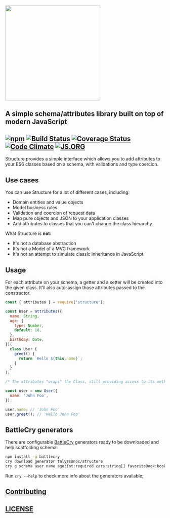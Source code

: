 # <a href="https://structure.js.org/v/structure-2/"><img src="https://raw.githubusercontent.com/talyssonoc/structure/master/structure.jpg" width="300"></a>

## A simple schema/attributes library built on top of modern JavaScript

## [![npm](https://img.shields.io/npm/v/structure.svg?style=flat)](https://www.npmjs.com/package/structure) [![Build Status](https://travis-ci.org/talyssonoc/structure.svg?branch=master)](https://travis-ci.org/talyssonoc/structure) [![Coverage Status](https://coveralls.io/repos/github/talyssonoc/structure/badge.svg?branch=master)](https://coveralls.io/github/talyssonoc/structure?branch=master) [![Code Climate](https://codeclimate.com/github/talyssonoc/structure/badges/gpa.svg)](https://codeclimate.com/github/talyssonoc/structure) [![JS.ORG](https://img.shields.io/badge/js.org-structure-ffb400.svg?style=flat)](https://js.org/)

Structure provides a simple interface which allows you to add attributes to your ES6 classes based on a schema, with validations and type coercion.

## Use cases

You can use Structure for a lot of different cases, including:

- Domain entities and value objects
- Model business rules
- Validation and coercion of request data
- Map pure objects and JSON to your application classes
- Add attributes to classes that you can't change the class hierarchy

What Structure is **not**:

- It's not a database abstraction
- It's not a Model of a MVC framework
- It's not an attempt to simulate classic inheritance in JavaScript

## Usage

For each attribute on your schema, a getter and a setter will be created into the given class. It'll also auto-assign those attributes passed to the constructor.

```js
const { attributes } = require('structure');

const User = attributes({
  name: String,
  age: {
    type: Number,
    default: 18,
  },
  birthday: Date,
})(
  class User {
    greet() {
      return `Hello ${this.name}`;
    }
  }
);

/* The attributes "wraps" the Class, still providing access to its methods: */

const user = new User({
  name: 'John Foo',
});

user.name; // 'John Foo'
user.greet(); // 'Hello John Foo'
```

## BattleCry generators

There are configurable [BattleCry](https://github.com/pedsmoreira/battlecry) generators ready to be downloaded and help scaffolding schema:

```sh
npm install -g battlecry
cry download generator talyssonoc/structure
cry g schema user name age:int:required cars:string[] favoriteBook:book friends:user[]:default :updateAge
```

Run `cry --help` to check more info about the generators available;

## [Contributing](../../contributing.md)

## [LICENSE](../../license.md)
